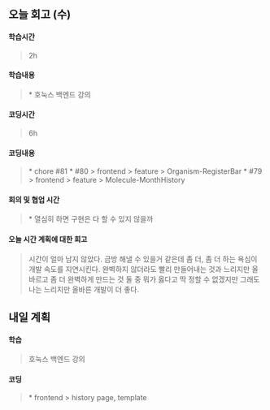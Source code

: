 ## 오늘 회고 (수)

#### 학습시간   
> 2h

#### 학습내용   
> \* 호눅스 백엔드 강의

#### 코딩시간
> 6h

#### 코딩내용
> \* chore #81
> \* #80 > frontend > feature > Organism-RegisterBar 
> \* #79 > frontend > feature > Molecule-MonthHistory

#### 회의 및 협업 시간
> \* 열심히 하면 구현은 다 할 수 있지 않을까 

#### 오늘 시간 계획에 대한 회고
> 시간이 얼마 남지 않았다. 
> 금방 해낼 수 있을거 같은데 좀 더, 좀 더 하는 욕심이 개발 속도를 지연시킨다.
> 완벽하지 않더라도 빨리 만들어내는 것과
> 느리지만 올바르고 좀 더 완벽하게 만드는 것 둘 중 뭐가 옳다고 딱 정할 수 없겠지만 그래도 나는 느리지만 올바른 개발이 더 좋다.

## 내일 계획

#### 학습
> 호눅스 백엔드 강의

#### 코딩
> \* frontend > history page, template
